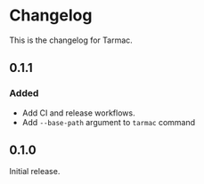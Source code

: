 # Changelog

This is the changelog for Tarmac.

## 0.1.1

### Added

- Add CI and release workflows.
- Add `--base-path` argument to  `tarmac` command

## 0.1.0

Initial release.

